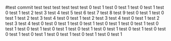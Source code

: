 #test commit test 
test 
test 
test 
test 
test 0 
test 1 
test 0 
test 1 
test 0 
test 1 
test 0 
test 1 
test 2 
test 3 
test 4 
test 5 
test 6 
test 7 
test 8 
test 9 
test 0 
test 1 
test 0 
test 1 
test 2 
test 3 
test 4 
test 0 
test 1 
test 2 
test 3 
test 4 
test 0 
test 1 
test 2 
test 3 
test 4 
test 0 
test 0 
test 1 
test 0 
test 1 
test 0 
test 1 
test 0 
test 1 
test 0 
test 1 
test 0 
test 1 
test 0 
test 1 
test 0 
test 1 
test 0 
test 1 
test 0 
test 1 
test 0 
test 0 
test 1 
test 0 
test 1 
test 0 
test 1 
test 0 
test 1 
test 0 
test 1 
